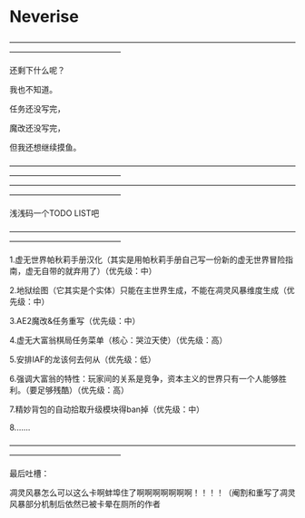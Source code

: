 # Neverise

——————————————————————————————————————————————————

还剩下什么呢？

我也不知道。

任务还没写完，

魔改还没写完，

但我还想继续摸鱼。

——————————————————————————————————————————————————
——————————————————————————————————————————————————

浅浅码一个TODO LIST吧

——————————————————————————————————————————————————

1.虚无世界帕秋莉手册汉化（其实是用帕秋莉手册自己写一份新的虚无世界冒险指南，虚无自带的就弃用了）（优先级：中）

2.地狱绘图（它其实是个实体）只能在主世界生成，不能在凋灵风暴维度生成（优先级：中）

3.AE2魔改&任务重写（优先级：中）

4.虚无大富翁棋局任务菜单（核心：哭泣天使）（优先级：高）

5.安排IAF的龙该何去何从（优先级：低）

6.强调大富翁的特性：玩家间的关系是竞争，资本主义的世界只有一个人能够胜利。（要足够残酷）（优先级：高）

7.精妙背包的自动拾取升级模块得ban掉（优先级：中）

8.......

——————————————————————————————————————————————————

最后吐槽：

凋灵风暴怎么可以这么卡啊蚌埠住了啊啊啊啊啊啊啊！！！！（阉割和重写了凋灵风暴部分机制后依然已被卡晕在厕所的作者
